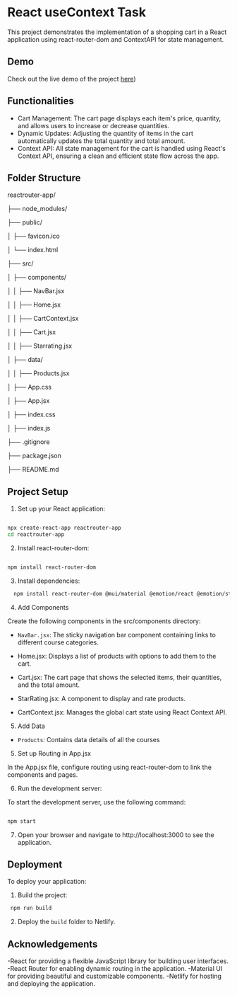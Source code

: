 # React useContext Task

This project demonstrates the implementation of a shopping cart in a React application using react-router-dom and ContextAPI for state management.

## Demo
Check out the live demo of the project [here](https://react-usecontext-vibhooshana.netlify.app/))

## Functionalities

- Cart Management: The cart page displays each item's price, quantity, and allows users to increase or decrease quantities.
- Dynamic Updates: Adjusting the quantity of items in the cart automatically updates the total quantity and total amount.
- Context API: All state management for the cart is handled using React's Context API, ensuring a clean and efficient state flow across the app.

## Folder Structure

reactrouter-app/

├── node_modules/

├── public/

│   ├── favicon.ico

│   └── index.html

├── src/

│   ├── components/

│   │   ├── NavBar.jsx

│   │   ├── Home.jsx

│   │   ├── CartContext.jsx

│   │   ├── Cart.jsx

│   │   ├── Starrating.jsx

│   ├── data/

│   │   ├── Products.jsx

│   ├── App.css

│   ├── App.jsx

│   ├── index.css

│   ├── index.js

├── .gitignore

├── package.json

├── README.md


## Project Setup

1. Set up your React application:

```bash

npx create-react-app reactrouter-app
cd reactrouter-app

```
2. Install react-router-dom:

```bash

npm install react-router-dom

```
3. Install dependencies:
   
```bash
  npm install react-router-dom @mui/material @emotion/react @emotion/styled @mui/icons-material
```

4. Add Components

Create the following components in the src/components directory:

- `NavBar.jsx`: The sticky navigation bar component containing links to different course categories.
  
- Home.jsx: Displays a list of products with options to add them to the cart.
  
- Cart.jsx: The cart page that shows the selected items, their quantities, and the total amount.

- StarRating.jsx: A component to display and rate products.
  
- CartContext.jsx: Manages the global cart state using React Context API.
  
5. Add Data
   
- `Products`: Contains data details of all the courses
  


5. Set up Routing in App.jsx
   
In the App.jsx file, configure routing using react-router-dom to link the components and pages.
   
6. Run the development server:

To start the development server, use the following command:

```bash

npm start

```
  
7. Open your browser and navigate to http://localhost:3000 to see the application.

## Deployment

To deploy your application:

1. Build the project:

```bash
 npm run build

```

2. Deploy the `build` folder to Netlify.

## Acknowledgements

-React for providing a flexible JavaScript library for building user interfaces.
-React Router for enabling dynamic routing in the application.
-Material UI for providing beautiful and customizable components.
-Netlify for hosting and deploying the application.

